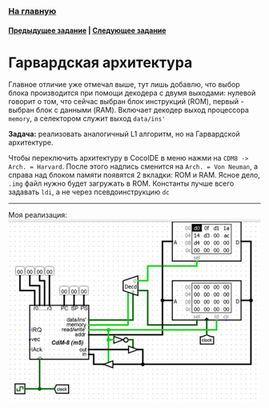 ### [На главную](../introduction.md)
#### [Предыдущее задание](../L1/about.md) | [Следующее задание](../L3/about.md)

# Гарвардская архитектура
Главное отличие уже отмечал выше, тут лишь добавлю, что выбор блока производится при помощи декодера с двумя выходами: нулевой говорит о том, что сейчас выбран блок инструкций (ROM), первый - выбран блок с данными (RAM). Включает декодер выход процессора `memory`, а селектором служит выход `data/ins'`

**Задача:** реализовать аналогичный L1 алгоритм, но на Гарвардской архитектуре.

Чтобы переключить архитектуру в CocoIDE в меню нажми на `CDM8 -> Arch. = Harvard`. После этого надпись сменится на `Arch. = Von Neuman`, а справа над блоком памяти появятся 2 вкладки: ROM и RAM. Ясное дело, `.img` файл нужно будет загружать в ROM. Константы лучше всего задавать `ldi`, а не через псевдоинструкцию `dc` 

---

Моя реализация:
![Harvard with CdM-8](./Harvard.png)